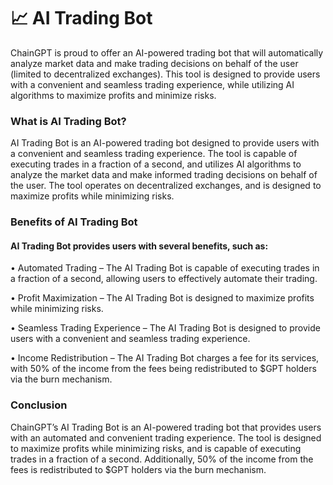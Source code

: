 # 📈 AI Trading Bot

ChainGPT is proud to offer an AI-powered trading bot that will automatically analyze market data and make trading decisions on behalf of the user (limited to decentralized exchanges). This tool is designed to provide users with a convenient and seamless trading experience, while utilizing AI algorithms to maximize profits and minimize risks.

### What is AI Trading Bot?

AI Trading Bot is an AI-powered trading bot designed to provide users with a convenient and seamless trading experience. The tool is capable of executing trades in a fraction of a second, and utilizes AI algorithms to analyze the market data and make informed trading decisions on behalf of the user. The tool operates on decentralized exchanges, and is designed to maximize profits while minimizing risks.

### Benefits of AI Trading Bot

#### AI Trading Bot provides users with several benefits, such as:

• Automated Trading – The AI Trading Bot is capable of executing trades in a fraction of a second, allowing users to effectively automate their trading.

• Profit Maximization – The AI Trading Bot is designed to maximize profits while minimizing risks.

• Seamless Trading Experience – The AI Trading Bot is designed to provide users with a convenient and seamless trading experience.

• Income Redistribution – The AI Trading Bot charges a fee for its services, with 50% of the income from the fees being redistributed to $GPT holders via the burn mechanism.

### Conclusion

ChainGPT’s AI Trading Bot is an AI-powered trading bot that provides users with an automated and convenient trading experience. The tool is designed to maximize profits while minimizing risks, and is capable of executing trades in a fraction of a second. Additionally, 50% of the income from the fees is redistributed to $GPT holders via the burn mechanism.
